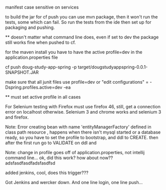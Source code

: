 manifest case sensitive on services


to build the jar for cf push you can use
mvn package, then it won't run the tests, some 
which can fail.  So run the tests from the ide
then set up for packaging and pushing.

** doesn't matter what command line does, even if set to dev the package
still works fine when pushed to cf.

for the maven install you have to have the active profile=dev in
the application.properties file

cf push doug-study-app-spring -p target/dougstudyappspring-0.0.1-SNAPSHOT.JAR

make sure that all junit files use profile=dev or "edit configurations" 
= -Dspring.profiles.active=dev -ea

** must set active profile in all cases


For Selenium testing with Firefox must use firefox 46, still, get a connection
error on localhost otherwise.  Selenium 3 and chrome works and selenium 3 and
firefox.

Note: Error creating bean with name 'entityManagerFactory' defined in class path resource , 
happens when there isn't mysql started or a database ready, so you have to set the profile 
to bootstrap, and ddl to CREATE.  then after the first run go to VALIDATE on ddl
and 

Note: change in profile goes off of application.properties, not intellij command line...
ok, did this work? how about now??adsfasdfasdfadsfasdfsd

added jenkins, cool, does this trigger???

Got Jenkins and wercker down.  And one line login, one line push...